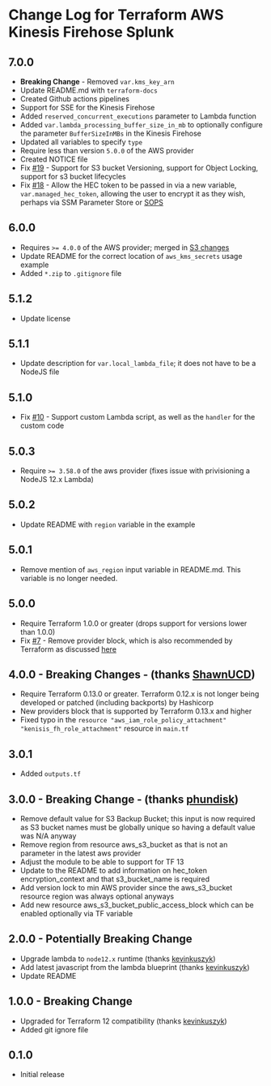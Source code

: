# Change Log for Terraform AWS Kinesis Firehose Splunk

## 7.0.0
 * **Breaking Change** - Removed `var.kms_key_arn`
 * Update README.md with `terraform-docs`
 * Created Github actions pipelines
 * Support for SSE for the Kinesis Firehose
 * Added `reserved_concurrent_executions` parameter to Lambda function
 * Added `var.lambda_processing_buffer_size_in_mb` to optionally configure the parameter `BufferSizeInMBs` in the Kinesis Firehose
 * Updated all variables to specify `type`
 * Require less than version `5.0.0` of the AWS provider
 * Created NOTICE file
 * Fix [#19](https://github.com/disney/terraform-aws-kinesis-firehose-splunk/issues/18) - Support for S3 bucket Versioning, support for Object Locking, support for s3 bucket lifecycles
 * Fix [#18](https://github.com/disney/terraform-aws-kinesis-firehose-splunk/issues/18) - Allow the HEC token to be passed in via a new variable, `var.managed_hec_token`, allowing the user to encrypt it as they wish, perhaps via SSM Parameter Store or [SOPS](https://github.com/mozilla/sops)

## 6.0.0
 * Requires `>= 4.0.0` of the AWS provider; merged in [S3 changes](https://github.com/disney/terraform-aws-kinesis-firehose-splunk/pull/15)
 * Update README for the correct location of `aws_kms_secrets` usage example
 * Added `*.zip` to `.gitignore` file

## 5.1.2
 * Update license

## 5.1.1
 * Update description for `var.local_lambda_file`; it does not have to be a NodeJS file

## 5.1.0
  * Fix [#10](https://github.com/disney/terraform-aws-kinesis-firehose-splunk/issues/10) - Support custom Lambda script, as well as the `handler` for the custom code

## 5.0.3
  * Require `>= 3.58.0` of the aws provider (fixes issue with privisioning a NodeJS 12.x Lambda)

## 5.0.2
  * Update README with `region` variable in the example

## 5.0.1
  * Remove mention of `aws_region` input variable in README.md. This variable is no longer needed.

## 5.0.0
  * Require Terraform 1.0.0 or greater (drops support for versions lower than 1.0.0)
  * Fix [#7](https://github.com/disney/terraform-aws-kinesis-firehose-splunk/issues/7) - Remove provider block, which is also recommended by Terraform as discussed [here](https://github.com/hashicorp/terraform/issues/28580#issuecomment-831263879)

## 4.0.0 - Breaking Changes - (thanks [ShawnUCD](https://github.com/ShawnUCD))
  * Require Terraform 0.13.0 or greater. Terraform 0.12.x is not longer being developed or patched (including backports) by Hashicorp
  * New providers block that is supported by Terraform 0.13.x and higher
  * Fixed typo in the `resource "aws_iam_role_policy_attachment" "kenisis_fh_role_attachment"` resource in `main.tf`

## 3.0.1
  * Added `outputs.tf`

## 3.0.0 - Breaking Change - (thanks [phundisk](https://github.com/phundisk))
  * Remove default value for S3 Backup Bucket; this input is now required as S3 bucket names must be globally unique so having a default value was N/A anyway
  * Remove region from resource aws_s3_bucket as that is not an parameter in the latest aws provider
  * Adjust the module to be able to support for TF 13
  * Update to the README to add information on hec_token encryption_context and that s3_bucket_name is required
  * Add version lock to min AWS provider since the aws_s3_bucket resource region was always optional anyways
  * Add new resource aws_s3_bucket_public_access_block which can be enabled optionally via TF variable

## 2.0.0 - Potentially Breaking Change
  * Upgrade lambda to `node12.x` runtime (thanks [kevinkuszyk](https://github.com/kevinkuszyk))
  * Add latest javascript from the lambda blueprint (thanks [kevinkuszyk](https://github.com/kevinkuszyk))
  * Update README

## 1.0.0 - Breaking Change
  * Upgraded for Terraform 12 compatibility (thanks [kevinkuszyk](https://github.com/kevinkuszyk))
  * Added git ignore file

## 0.1.0
  * Initial release
